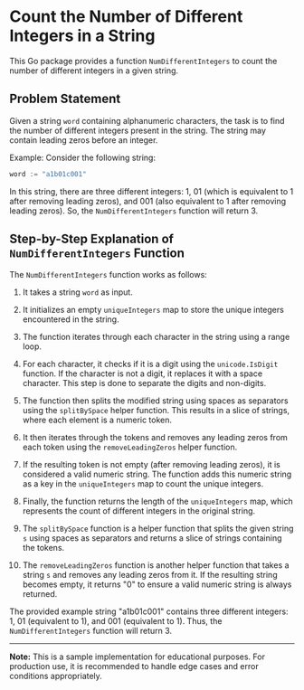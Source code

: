 # Count the Number of Different Integers in a String

This Go package provides a function `NumDifferentIntegers` to count the number of different integers in a given string.

## Problem Statement

Given a string `word` containing alphanumeric characters, the task is to find the number of different integers present in the string. The string may contain leading zeros before an integer.

Example:
Consider the following string:

```go
word := "a1b01c001"
```

In this string, there are three different integers: 1, 01 (which is equivalent to 1 after removing leading zeros), and 001 (also equivalent to 1 after removing leading zeros). So, the `NumDifferentIntegers` function will return 3.

## Step-by-Step Explanation of `NumDifferentIntegers` Function

The `NumDifferentIntegers` function works as follows:

1. It takes a string `word` as input.

2. It initializes an empty `uniqueIntegers` map to store the unique integers encountered in the string.

3. The function iterates through each character in the string using a range loop.

4. For each character, it checks if it is a digit using the `unicode.IsDigit` function. If the character is not a digit, it replaces it with a space character. This step is done to separate the digits and non-digits.

5. The function then splits the modified string using spaces as separators using the `splitBySpace` helper function. This results in a slice of strings, where each element is a numeric token.

6. It then iterates through the tokens and removes any leading zeros from each token using the `removeLeadingZeros` helper function.

7. If the resulting token is not empty (after removing leading zeros), it is considered a valid numeric string. The function adds this numeric string as a key in the `uniqueIntegers` map to count the unique integers.

8. Finally, the function returns the length of the `uniqueIntegers` map, which represents the count of different integers in the original string.

9. The `splitBySpace` function is a helper function that splits the given string `s` using spaces as separators and returns a slice of strings containing the tokens.

10. The `removeLeadingZeros` function is another helper function that takes a string `s` and removes any leading zeros from it. If the resulting string becomes empty, it returns "0" to ensure a valid numeric string is always returned.

The provided example string "a1b01c001" contains three different integers: 1, 01 (equivalent to 1), and 001 (equivalent to 1). Thus, the `NumDifferentIntegers` function will return 3.

---

**Note:** This is a sample implementation for educational purposes. For production use, it is recommended to handle edge cases and error conditions appropriately.
